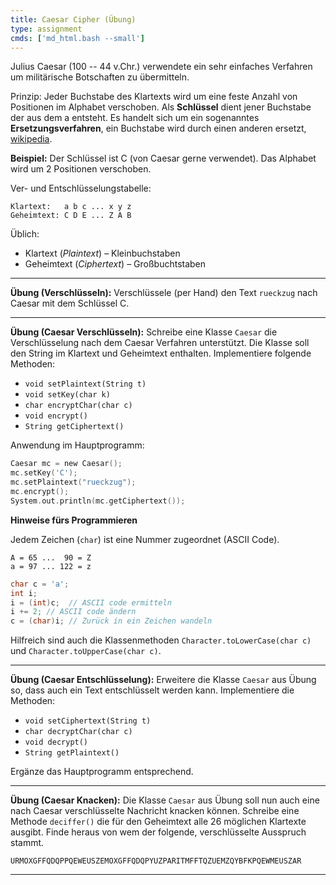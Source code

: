 ```yaml
---
title: Caesar Cipher (Übung)
type: assignment
cmds: ['md_html.bash --small']
---
```


Julius Caesar (100 -- 44 v.Chr.) verwendete ein sehr einfaches Verfahren um militärische Botschaften zu übermitteln. 

Prinzip: Jeder Buchstabe des Klartexts wird um eine feste Anzahl von Positionen im Alphabet verschoben. Als **Schlüssel** dient jener Buchstabe der aus dem a entsteht. Es handelt sich um ein sogenanntes **Ersetzungsverfahren**, ein Buchstabe wird durch einen anderen ersetzt, [wikipedia](http://de.wikipedia.org/wiki/Verschiebechiffre}{$\rightarrow$wikipedia).

**Beispiel:** Der Schlüssel ist C (von Caesar gerne verwendet). Das Alphabet wird um 2 Positionen verschoben.

Ver- und Entschlüsselungstabelle:

```
Klartext:   a b c ... x y z
Geheimtext: C D E ... Z A B
```

Üblich:

- Klartext (*Plaintext*) – Kleinbuchstaben
- Geheimtext (*Ciphertext*) – Großbuchtstaben



---

**Übung (Verschlüsseln):**
Verschlüssele (per Hand) den Text `rueckzug` nach Caesar mit dem Schlüssel C.



---

**Übung (Caesar Verschlüsseln):**
Schreibe eine Klasse `Caesar` die Verschlüsselung nach dem Caesar Verfahren unterstützt.
Die Klasse soll den String im Klartext und Geheimtext enthalten.
Implementiere folgende Methoden:

- `void setPlaintext(String t)`
- `void setKey(char k)`
- `char encryptChar(char c)`
- `void encrypt()`
- `String getCiphertext()`


Anwendung im Hauptprogramm:
```c
Caesar mc = new Caesar();
mc.setKey('C');
mc.setPlaintext("rueckzug");
mc.encrypt();
System.out.println(mc.getCiphertext());
```


**Hinweise fürs Programmieren**

Jedem Zeichen (`char`) ist eine Nummer zugeordnet (ASCII Code).

```
A = 65 ...  90 = Z
a = 97 ... 122 = z
```


```c
char c = 'a';
int i;
i = (int)c;  // ASCII code ermitteln
i += 2; // ASCII code ändern
c = (char)i; // Zurück in ein Zeichen wandeln
```

Hilfreich sind auch die Klassenmethoden `Character.toLowerCase(char c)` und `Character.toUpperCase(char c)`.



---

**Übung (Caesar Entschlüsselung):**
Erweitere die Klasse `Caesar` aus Übung  so, dass auch ein Text entschlüsselt werden kann. 
Implementiere die Methoden:

- `void setCiphertext(String t)`
- `char decryptChar(char c)`
- `void decrypt()`
- `String getPlaintext()`

Ergänze das Hauptprogramm entsprechend.



---

**Übung (Caesar Knacken):**
Die Klasse `Caesar` aus Übung  soll nun auch eine nach Caesar verschlüsselte Nachricht knacken können. Schreibe eine Methode `deciffer()` die für den Geheimtext alle 26 möglichen Klartexte ausgibt.  Finde heraus von wem der folgende, verschlüsselte Ausspruch stammt.

```
URMOXGFFQDQPPQEWEUSZEMOXGFFQDQPYUZPARITMFFTQZUEMZQYBFKPQEWMEUSZAR
```
---



